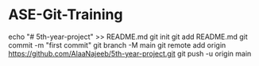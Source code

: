# ASE-Git-Training
echo "# 5th-year-project" >> README.md
git init
git add README.md
git commit -m "first commit"
git branch -M main
git remote add origin https://github.com/AlaaNajeeb/5th-year-project.git
git push -u origin main
